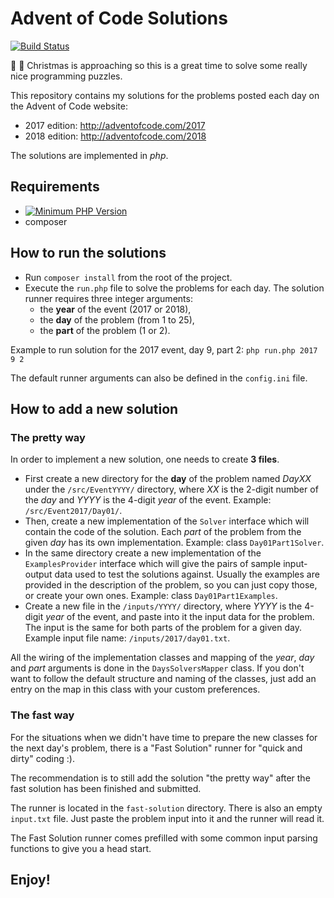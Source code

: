 # Advent of Code Solutions
[![Build Status](https://travis-ci.org/mihaitmf/advent-of-code-solutions.svg?branch=master)](https://travis-ci.org/mihaitmf/advent-of-code-solutions)

:santa: :christmas_tree: Christmas is approaching so this is a great time to solve some really nice programming puzzles.

This repository contains my solutions for the problems posted each day on the Advent of Code website:
- 2017 edition: http://adventofcode.com/2017
- 2018 edition: http://adventofcode.com/2018

The solutions are implemented in *php*.

## Requirements
- [![Minimum PHP Version](https://img.shields.io/badge/php-%3E%3D%205.5-8892BF.svg?style=flat-square)](https://php.net/)
- composer

## How to run the solutions
- Run `composer install` from the root of the project.
- Execute the `run.php` file to solve the problems for each day.
The solution runner requires three integer arguments:
    - the **year** of the event (2017 or 2018),
    - the **day** of the problem (from 1 to 25),
    - the **part** of the problem (1 or 2).
    
Example to run solution for the 2017 event, day 9, part 2: `php run.php 2017 9 2`

The default runner arguments can also be defined in the `config.ini` file.

## How to add a new solution
### The pretty way
In order to implement a new solution, one needs to create **3 files**.

- First create a new directory for the **day** of the problem named *DayXX* under the `/src/EventYYYY/` directory, where *XX* is the 2-digit number of the *day* and *YYYY* is the 4-digit *year* of the event. Example: `/src/Event2017/Day01/`. 
- Then, create a new implementation of the `Solver` interface which will contain the code of the solution. Each *part* of the problem from the given *day* has its own implementation. Example: class `Day01Part1Solver`.
- In the same directory create a new implementation of the `ExamplesProvider` interface which will give the pairs of sample input-output data used to test the solutions against. Usually the examples are provided in the description of the problem, so you can just copy those, or create your own ones. Example: class `Day01Part1Examples`.
- Create a new file in the `/inputs/YYYY/` directory, where *YYYY* is the 4-digit *year* of the event, and paste into it the input data for the problem. The input is the same for both parts of the problem for a given day. Example input file name: `/inputs/2017/day01.txt`.

All the wiring of the implementation classes and mapping of the *year*, *day* and *part* arguments is done in the `DaysSolversMapper` class. If you don't want to follow the default structure and naming of the classes, just add an entry on the map in this class with your custom preferences.

### The fast way
For the situations when we didn't have time to prepare the new classes for the next day's problem, there is a "Fast Solution" runner for "quick and dirty" coding :).

The recommendation is to still add the solution "the pretty way" after the fast solution has been finished and submitted.

The runner is located in the `fast-solution` directory. There is also an empty `input.txt` file. Just paste the problem input into it and the runner will read it. 

The Fast Solution runner comes prefilled with some common input parsing functions to give you a head start.

## Enjoy!

